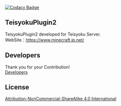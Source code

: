 [![Codacy Badge](https://app.codacy.com/project/badge/Grade/894e1b59443148efbda92a41874ae6b1)](https://www.codacy.com/manual/syokkendesuyo/TeisyokuPlugin2?utm_source=github.com&amp;utm_medium=referral&amp;utm_content=syokkendesuyo/TeisyokuPlugin2&amp;utm_campaign=Badge_Grade)  
  
TeisyokuPlugin2
----------
TeisyokuPlugin2 developed for Teisyoku Server.  
WebSite：https://www.minecraft.jp.net/   

Developers
----------
Thank you for your Contribution!  
[Developers](https://github.com/KisaragiEffective/TeisyokuPlugin2/network/members)
  
License
----------
[Attribution-NonCommercial-ShareAlike 4.0 International](https://creativecommons.org/licenses/by-nc-sa/4.0/deed.ja)  
